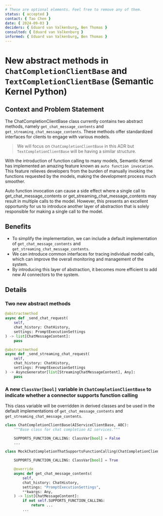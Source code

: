 ```yaml
---
# These are optional elements. Feel free to remove any of them.
status: { accepted }
contact: { Tao Chen }
date: { 2024-09-03 }
deciders: { Eduard van Valkenburg, Ben Thomas }
consulted: { Eduard van Valkenburg }
informed: { Eduard van Valkenburg, Ben Thomas }
---
```


# New abstract methods in `ChatCompletionClientBase` and `TextCompletionClientBase` (Semantic Kernel Python)

## Context and Problem Statement

The ChatCompletionClientBase class currently contains two abstract methods, namely `get_chat_message_contents` and `get_streaming_chat_message_contents`. These methods offer standardized interfaces for clients to engage with various models.

> We will focus on `ChatCompletionClientBase` in this ADR but `TextCompletionClientBase` will be having a similar structure.

With the introduction of function calling to many models, Semantic Kernel has implemented an amazing feature known as `auto function invocation`. This feature relieves developers from the burden of manually invoking the functions requested by the models, making the development process much smoother.

Auto function invocation can cause a side effect where a single call to get_chat_message_contents or get_streaming_chat_message_contents may result in multiple calls to the model. However, this presents an excellent opportunity for us to introduce another layer of abstraction that is solely responsible for making a single call to the model.

## Benefits

- To simplify the implementation, we can include a default implementation of `get_chat_message_contents` and `get_streaming_chat_message_contents`.
- We can introduce common interfaces for tracing individual model calls, which can improve the overall monitoring and management of the system.
- By introducing this layer of abstraction, it becomes more efficient to add new AI connectors to the system.

## Details

### Two new abstract methods

```python
@abstractmethod
async def _send_chat_request(
    self,
    chat_history: ChatHistory,
    settings: PromptExecutionSettings
) -> list[ChatMessageContent]:
    pass
```

```python
@abstractmethod
async def _send_streaming_chat_request(
    self,
    chat_history: ChatHistory,
    settings: PromptExecutionSettings
) -> AsyncGenerator[list[StreamingChatMessageContent], Any]:
    pass
```

### A new `ClassVar[bool]` variable in `ChatCompletionClientBase` to indicate whether a connector supports function calling

This class variable will be overridden in derived classes and be used in the default implementations of `get_chat_message_contents` and `get_streaming_chat_message_contents`.

```python
class ChatCompletionClientBase(AIServiceClientBase, ABC):
    """Base class for chat completion AI services."""

    SUPPORTS_FUNCTION_CALLING: ClassVar[bool] = False
    ...
```

```python
class MockChatCompletionThatSupportsFunctionCalling(ChatCompletionClientBase):

    SUPPORTS_FUNCTION_CALLING: ClassVar[bool] = True

    @override
    async def get_chat_message_contents(
        self,
        chat_history: ChatHistory,
        settings: "PromptExecutionSettings",
        **kwargs: Any,
    ) -> list[ChatMessageContent]:
        if not self.SUPPORTS_FUNCTION_CALLING:
            return ...
        ...
```
